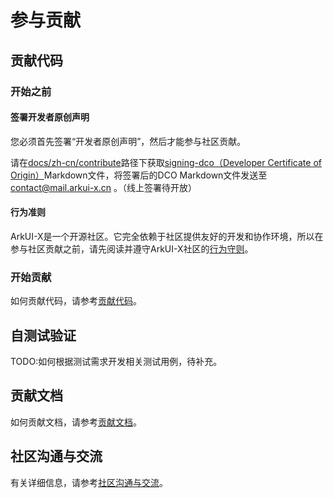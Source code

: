 # 参与贡献

## 贡献代码

### 开始之前

#### 签署开发者原创声明

您必须首先签署“开发者原创声明”，然后才能参与社区贡献。

请在[docs/zh-cn/contribute](signing-dco.md)路径下获取[signing-dco（Developer Certificate of Origin）](signing-dco.md)Markdown文件，将签署后的DCO Markdown文件发送至[contact@mail.arkui-x.cn](mailto:contact@mail.arkui-x.cn) 。（线上签署待开放）

#### 行为准则

ArkUI-X是一个开源社区。它完全依赖于社区提供友好的开发和协作环境，所以在参与社区贡献之前，请先阅读并遵守ArkUI-X社区的[行为守则](code-of-conduct.md)。

### 开始贡献

如何贡献代码，请参考[贡献代码](code-contribution.md)。

## 自测试验证

TODO:如何根据测试需求开发相关测试用例，待补充。

## 贡献文档

如何贡献文档，请参考[贡献文档](documentation-contribution.md)。

## 社区沟通与交流

有关详细信息，请参考[社区沟通与交流](communication-in-community.md)。